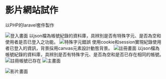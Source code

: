 # 影片網站試作

以PHP的laravel套件製作

![登入畫面](https://github.com/qwertyjoe/laravel_test/assets/43978015/aab3777d-840e-45c3-a629-9dd8c1d029e6)
以json檔為帳號紀錄的資料庫，具辨別是否有特殊字元、是否為空和使用者是否已登入之功能。
![特殊字元錯誤](https://github.com/qwertyjoe/laravel_test/assets/43978015/349c87c5-f98d-48d8-bb65-16f56e4075ba)
使用cookie和session實現紀錄使用者已登入的資訊，背景採用canvas元素設計動態背景。
![註冊畫面](https://github.com/qwertyjoe/laravel_test/assets/43978015/4e20a384-f894-4552-868e-b0afdd5f1f76)
以json檔為帳號紀錄的資料庫，具辨別是否有特殊字元、是否為空和是否已存在相同的帳號。
![註冊帳號已存在](https://github.com/qwertyjoe/laravel_test/assets/43978015/35311d5b-3ad0-41f2-b77c-914150eeb796)
![主畫面](https://github.com/qwertyjoe/laravel_test/assets/43978015/395c9e37-ac59-4bbd-897f-11e69ef63ca9)

![影片畫面](https://github.com/qwertyjoe/laravel_test/assets/43978015/c261072e-88fc-4eeb-96cd-0b574e5b06b4)

